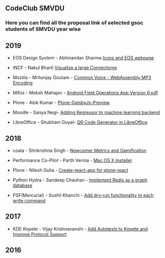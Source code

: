 ## CodeClub SMVDU

### Here you can find all the proposal link of selected gsoc students of SMVDU year wise

## 2019

- EOS Design System - Abhinandan Sharma [Icons and EOS webpage](https://docs.google.com/document/d/1gAqWpp5w_NpLpE-Yf9jJTUVKIrjp4P3QGpXhQ_cFYm8/edit?usp=sharing)

- INCF - Nakul Bharti [Visualize a large Connectome](https://docs.google.com/document/d/13zS_h5Jz6iqvCccLsbqMoTcuZwov2qaPoyeU0CeKyaw/edit?usp=sharing)

- Mozilla - Mritunjay Goutam - [Common Voice - WebAssembly MP3 Encoding](https://github.com/CodeClubSMVDU/gsoc-proposals/blob/master/proposals/GSOC-mozilla-CVW.pdf)

- Mifos - Moksh Mahajan - [Android Field Operations App Version 6.pdf ](https://github.com/CodeClubSMVDU/gsoc-proposals/blob/master/proposals/Android%20Field%20Operations%20App%20Version%206.pdf)

- Plone - Alok Kumar - [Plone-GatsbyJs-Preview](https://docs.google.com/document/d/1rJzQZPcQgWAXaBZLW3Rl2pw48SfTAesaNmCmGkn6irg/edit?usp=sharing)

- Moodle - Sanya Negi- [Adding Regressor to machine learning backend](https://docs.google.com/document/d/1PD-yHOFPrkEJpxCO19sbmCCLnVd12DMIG45B4C7BKdI/edit?usp=sharing)

- LibreOffice - Shubham Goyal- [QR Code Generator in LibreOffice](https://docs.google.com/document/d/1QoJ3sJxOEjfMDS6iv2nu6vW9tlSq6TRbqIj4hMnhBSQ/edit?usp=sharing)

## 2018

- coala - Shrikrishna Singh - [Newcomer Metrics and Gamification](https://docs.google.com/document/d/13XtTEC5VYwLnuHnRiAU1YcZ9CHOhSYD0qJ4VnPPp4_c/edit)

- Performance Co-Pilot - Parth Verma - [Mac OS X Installer](https://docs.google.com/document/d/1KBHJZRmh2l96_6eF85wblcJ7fqv9c7DEvxYzyWxxxRI/edit?usp=sharing)

- Plone - Nilesh Gulia - [Create-react-app for plone-react](https://docs.google.com/document/d/1XUJKc37KisiAA-NMVbSrTMOiqf1RFlpIzF-v94O6XcM/edit)

- Python Hydra - Sandeep Chauhan - [Implement Redis as a graph database](https://docs.google.com/document/d/10-Bjl-HUjqkL4qdi5Y7lCJnMTyJXSnmMKCg7a9WnM2s/edit?usp=sharing)
- PSF(Mercurial) - Sushil Khanchi - [Add dry-run functionality to each write command](https://docs.google.com/document/d/1qIVk9Y42WHjiD5H2DdM4kwHp7_YVZlNjVzjRXhe7aH8/edit?usp=sharing)
## 2017

- KDE Kopete - Vijay Krishnavanshi - [Add Autotests to Kopete and Improve Protocol Support](https://docs.google.com/document/d/1-KIAHPWpSimGsDY42bLKW2yVCs5VTzxOObGa1maYZf4/edit?usp=sharing)

## 2016
